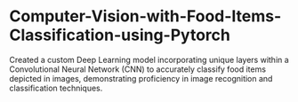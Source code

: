# Computer-Vision-with-Food-Items-Classification-using-Pytorch
Created a custom Deep Learning model incorporating unique layers within a Convolutional Neural Network (CNN) to accurately classify food items depicted in images, demonstrating proficiency in image recognition and classification techniques.
